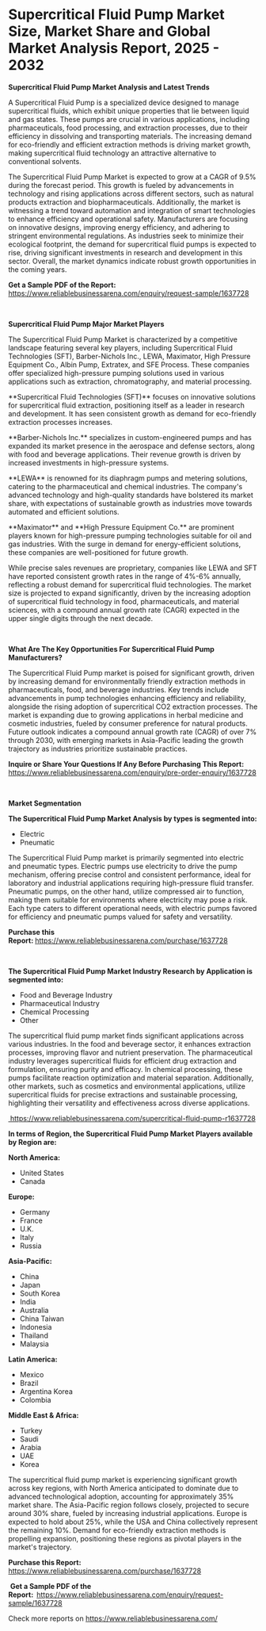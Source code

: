 <p><h1>Supercritical Fluid Pump Market Size, Market Share and Global Market Analysis Report, 2025 - 2032</h1></p><p><strong>Supercritical Fluid Pump Market Analysis and Latest Trends</strong></p>
<p><p>A Supercritical Fluid Pump is a specialized device designed to manage supercritical fluids, which exhibit unique properties that lie between liquid and gas states. These pumps are crucial in various applications, including pharmaceuticals, food processing, and extraction processes, due to their efficiency in dissolving and transporting materials. The increasing demand for eco-friendly and efficient extraction methods is driving market growth, making supercritical fluid technology an attractive alternative to conventional solvents.</p><p>The Supercritical Fluid Pump Market is expected to grow at a CAGR of 9.5% during the forecast period. This growth is fueled by advancements in technology and rising applications across different sectors, such as natural products extraction and biopharmaceuticals. Additionally, the market is witnessing a trend toward automation and integration of smart technologies to enhance efficiency and operational safety. Manufacturers are focusing on innovative designs, improving energy efficiency, and adhering to stringent environmental regulations. As industries seek to minimize their ecological footprint, the demand for supercritical fluid pumps is expected to rise, driving significant investments in research and development in this sector. Overall, the market dynamics indicate robust growth opportunities in the coming years.</p></p>
<p><strong>Get a Sample PDF of the Report:&nbsp;</strong> <a href="https://www.reliablebusinessarena.com/enquiry/request-sample/1637728?utm_campaign=2185&utm_medium=2&utm_source=Github&utm_content=ia&utm_term=07032025&utm_id=supercritical-fluid-pump">https://www.reliablebusinessarena.com/enquiry/request-sample/1637728</a></p>
<p>&nbsp;</p>
<p><strong>Supercritical Fluid Pump Major Market Players</strong></p>
<p><p>The Supercritical Fluid Pump Market is characterized by a competitive landscape featuring several key players, including Supercritical Fluid Technologies (SFT), Barber-Nichols Inc., LEWA, Maximator, High Pressure Equipment Co., Albin Pump, Extratex, and SFE Process. These companies offer specialized high-pressure pumping solutions used in various applications such as extraction, chromatography, and material processing.</p><p>**Supercritical Fluid Technologies (SFT)** focuses on innovative solutions for supercritical fluid extraction, positioning itself as a leader in research and development. It has seen consistent growth as demand for eco-friendly extraction processes increases. </p><p>**Barber-Nichols Inc.** specializes in custom-engineered pumps and has expanded its market presence in the aerospace and defense sectors, along with food and beverage applications. Their revenue growth is driven by increased investments in high-pressure systems.</p><p>**LEWA** is renowned for its diaphragm pumps and metering solutions, catering to the pharmaceutical and chemical industries. The company's advanced technology and high-quality standards have bolstered its market share, with expectations of sustainable growth as industries move towards automated and efficient solutions.</p><p>**Maximator** and **High Pressure Equipment Co.** are prominent players known for high-pressure pumping technologies suitable for oil and gas industries. With the surge in demand for energy-efficient solutions, these companies are well-positioned for future growth.</p><p>While precise sales revenues are proprietary, companies like LEWA and SFT have reported consistent growth rates in the range of 4%-6% annually, reflecting a robust demand for supercritical fluid technologies. The market size is projected to expand significantly, driven by the increasing adoption of supercritical fluid technology in food, pharmaceuticals, and material sciences, with a compound annual growth rate (CAGR) expected in the upper single digits through the next decade.</p></p>
<p>&nbsp;</p>
<p><strong>What Are The Key Opportunities For Supercritical Fluid Pump Manufacturers?</strong></p>
<p><p>The Supercritical Fluid Pump market is poised for significant growth, driven by increasing demand for environmentally friendly extraction methods in pharmaceuticals, food, and beverage industries. Key trends include advancements in pump technologies enhancing efficiency and reliability, alongside the rising adoption of supercritical CO2 extraction processes. The market is expanding due to growing applications in herbal medicine and cosmetic industries, fueled by consumer preference for natural products. Future outlook indicates a compound annual growth rate (CAGR) of over 7% through 2030, with emerging markets in Asia-Pacific leading the growth trajectory as industries prioritize sustainable practices.</p></p>
<p><strong>Inquire or Share Your Questions If Any Before Purchasing This Report:</strong> <a href="https://www.reliablebusinessarena.com/enquiry/pre-order-enquiry/1637728?utm_campaign=2185&utm_medium=2&utm_source=Github&utm_content=ia&utm_term=07032025&utm_id=supercritical-fluid-pump">https://www.reliablebusinessarena.com/enquiry/pre-order-enquiry/1637728</a></p>
<p>&nbsp;</p>
<p><strong>Market Segmentation</strong></p>
<p><strong>The Supercritical Fluid Pump Market Analysis by types is segmented into:</strong></p>
<p><ul><li>Electric</li><li>Pneumatic</li></ul></p>
<p><p>The Supercritical Fluid Pump market is primarily segmented into electric and pneumatic types. Electric pumps use electricity to drive the pump mechanism, offering precise control and consistent performance, ideal for laboratory and industrial applications requiring high-pressure fluid transfer. Pneumatic pumps, on the other hand, utilize compressed air to function, making them suitable for environments where electricity may pose a risk. Each type caters to different operational needs, with electric pumps favored for efficiency and pneumatic pumps valued for safety and versatility.</p></p>
<p><strong>Purchase this Report:&nbsp;</strong><a href="https://www.reliablebusinessarena.com/purchase/1637728?utm_campaign=2185&utm_medium=2&utm_source=Github&utm_content=ia&utm_term=07032025&utm_id=supercritical-fluid-pump">https://www.reliablebusinessarena.com/purchase/1637728</a></p>
<p>&nbsp;</p>
<p><strong>The Supercritical Fluid Pump Market Industry Research by Application is segmented into:</strong></p>
<p><ul><li>Food and Beverage Industry</li><li>Pharmaceutical Industry</li><li>Chemical Processing</li><li>Other</li></ul></p>
<p><p>The supercritical fluid pump market finds significant applications across various industries. In the food and beverage sector, it enhances extraction processes, improving flavor and nutrient preservation. The pharmaceutical industry leverages supercritical fluids for efficient drug extraction and formulation, ensuring purity and efficacy. In chemical processing, these pumps facilitate reaction optimization and material separation. Additionally, other markets, such as cosmetics and environmental applications, utilize supercritical fluids for precise extractions and sustainable processing, highlighting their versatility and effectiveness across diverse applications.</p></p>
<p><a href="https://www.reliablebusinessarena.com/supercritical-fluid-pump-r1637728?utm_campaign=2185&utm_medium=2&utm_source=Github&utm_content=ia&utm_term=07032025&utm_id=supercritical-fluid-pump">&nbsp;https://www.reliablebusinessarena.com/supercritical-fluid-pump-r1637728</a></p>
<p><strong>In terms of Region, the Supercritical Fluid Pump Market Players available by Region are:</strong></p>
<p>
    <p> <strong> North America: </strong>
        <ul>
            <li>United States</li>
            <li>Canada</li>
        </ul>
        </p> 
    <p> <strong> Europe: </strong>
        <ul>
            <li>Germany</li>
            <li>France</li>
            <li>U.K.</li>
            <li>Italy</li>
            <li>Russia</li>
        </ul>
        </p> 
    <p> <strong> Asia-Pacific: </strong>
        <ul>
            <li>China</li>
            <li>Japan</li>
            <li>South Korea</li>
            <li>India</li>
            <li>Australia</li>
            <li>China Taiwan</li>
            <li>Indonesia</li>
            <li>Thailand</li>
            <li>Malaysia</li>
        </ul>
        </p> 
    <p> <strong> Latin America: </strong>
        <ul>
            <li>Mexico</li>
            <li>Brazil</li>
            <li>Argentina Korea</li>
            <li>Colombia</li>
        </ul>
        </p> 
    <p> <strong> Middle East & Africa: </strong>
        <ul>
            <li>Turkey</li>
            <li>Saudi</li>
            <li>Arabia</li>
            <li>UAE</li>
            <li>Korea</li>
        </ul>
    </p>
    </p>
<p><p>The supercritical fluid pump market is experiencing significant growth across key regions, with North America anticipated to dominate due to advanced technological adoption, accounting for approximately 35% market share. The Asia-Pacific region follows closely, projected to secure around 30% share, fueled by increasing industrial applications. Europe is expected to hold about 25%, while the USA and China collectively represent the remaining 10%. Demand for eco-friendly extraction methods is propelling expansion, positioning these regions as pivotal players in the market's trajectory.</p></p>
<p><strong>Purchase this Report: </strong><a href="https://www.reliablebusinessarena.com/purchase/1637728?utm_campaign=2185&utm_medium=2&utm_source=Github&utm_content=ia&utm_term=07032025&utm_id=supercritical-fluid-pump">https://www.reliablebusinessarena.com/purchase/1637728</a></p>
<p>&nbsp;<strong>Get a Sample PDF of the Report:&nbsp;&nbsp;</strong><a href="https://www.reliablebusinessarena.com/enquiry/request-sample/1637728?utm_campaign=2185&utm_medium=2&utm_source=Github&utm_content=ia&utm_term=07032025&utm_id=supercritical-fluid-pump">https://www.reliablebusinessarena.com/enquiry/request-sample/1637728</a></p>
<p><strong></strong></p>
<p>Check more reports on <a href="https://www.reliablebusinessarena.com/?utm_campaign=2185&utm_medium=2&utm_source=Github&utm_content=ia&utm_term=07032025&utm_id=supercritical-fluid-pump">https://www.reliablebusinessarena.com/</a></p>